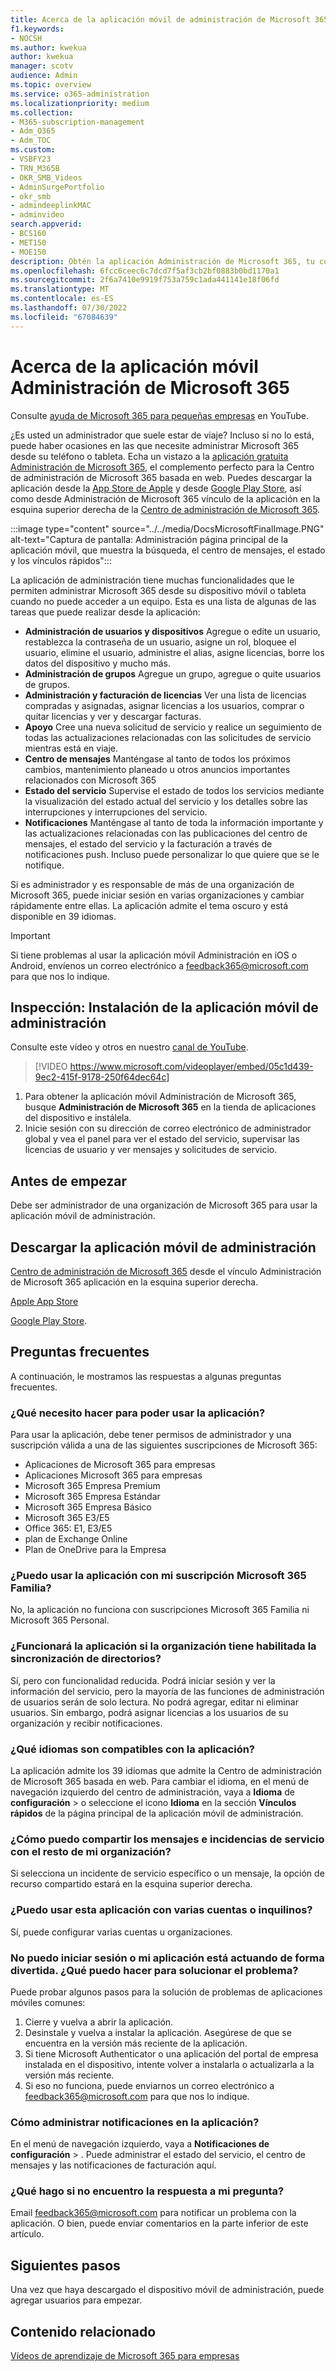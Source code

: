 ```yaml
---
title: Acerca de la aplicación móvil de administración de Microsoft 365
f1.keywords:
- NOCSH
ms.author: kwekua
author: kwekua
manager: scotv
audience: Admin
ms.topic: overview
ms.service: o365-administration
ms.localizationpriority: medium
ms.collection:
- M365-subscription-management
- Adm_O365
- Adm_TOC
ms.custom:
- VSBFY23
- TRN_M365B
- OKR_SMB_Videos
- AdminSurgePortfolio
- okr_smb
- admindeeplinkMAC
- adminvideo
search.appverid:
- BCS160
- MET150
- MOE150
description: Obtén la aplicación Administración de Microsoft 365, tu compañero de la Centro de administración de Microsoft 365 basada en web, para administrar tu organización en línea desde tu teléfono o tableta.
ms.openlocfilehash: 6fcc6ceec6c7dcd7f5af3cb2bf0883b0bd1170a1
ms.sourcegitcommit: 2f6a7410e9919f753a759c1ada441141e18f06fd
ms.translationtype: MT
ms.contentlocale: es-ES
ms.lasthandoff: 07/30/2022
ms.locfileid: "67084639"
---
```

# <a name="about-the-microsoft-365-admin-mobile-app"></a>Acerca de la aplicación móvil Administración de Microsoft 365

Consulte [ayuda de Microsoft 365 para pequeñas empresas](https://go.microsoft.com/fwlink/?linkid=2197659) en YouTube.

¿Es usted un administrador que suele estar de viaje? Incluso si no lo está, puede haber ocasiones en las que necesite administrar Microsoft 365 desde su teléfono o tableta. Echa un vistazo a la [aplicación gratuita Administración de Microsoft 365](https://go.microsoft.com/fwlink/?LinkID=627216), el complemento perfecto para la Centro de administración de Microsoft 365 basada en web. Puedes descargar la aplicación desde la [App Store de Apple](https://apps.apple.com/app/apple-store/id761397963?pt=80423&ct=docsaboutadminapp&mt=8) y desde [Google Play Store](https://play.google.com/store/apps/details?id=com.ms.office365admin&referrer=utm_source%3Ddocsaboutadminapp%26utm_campaign%25docsaboutadminapp), así como desde Administración de Microsoft 365 vínculo de la aplicación en la esquina superior derecha de la <a href="https://go.microsoft.com/fwlink/p/?linkid=2024339" target="_blank">Centro de administración de Microsoft 365</a>.

:::image type="content" source="../../media/DocsMicrosoftFinalImage.PNG" alt-text="Captura de pantalla: Administración página principal de la aplicación móvil, que muestra la búsqueda, el centro de mensajes, el estado y los vínculos rápidos":::

La aplicación de administración tiene muchas funcionalidades que le permiten administrar Microsoft 365 desde su dispositivo móvil o tableta cuando no puede acceder a un equipo. Esta es una lista de algunas de las tareas que puede realizar desde la aplicación:

- **Administración de usuarios y dispositivos** Agregue o edite un usuario, restablezca la contraseña de un usuario, asigne un rol, bloquee el usuario, elimine el usuario, administre el alias, asigne licencias, borre los datos del dispositivo y mucho más.
- **Administración de grupos** Agregue un grupo, agregue o quite usuarios de grupos.
- **Administración y facturación de licencias** Ver una lista de licencias compradas y asignadas, asignar licencias a los usuarios, comprar o quitar licencias y ver y descargar facturas.
- **Apoyo** Cree una nueva solicitud de servicio y realice un seguimiento de todas las actualizaciones relacionadas con las solicitudes de servicio mientras está en viaje.
- **Centro de mensajes** Manténgase al tanto de todos los próximos cambios, mantenimiento planeado u otros anuncios importantes relacionados con Microsoft 365
- **Estado del servicio** Supervise el estado de todos los servicios mediante la visualización del estado actual del servicio y los detalles sobre las interrupciones y interrupciones del servicio.
- **Notificaciones** Manténgase al tanto de toda la información importante y las actualizaciones relacionadas con las publicaciones del centro de mensajes, el estado del servicio y la facturación a través de notificaciones push. Incluso puede personalizar lo que quiere que se le notifique.

Si es administrador y es responsable de más de una organización de Microsoft 365, puede iniciar sesión en varias organizaciones y cambiar rápidamente entre ellas. La aplicación admite el tema oscuro y está disponible en 39 idiomas.
  
> [!IMPORTANT]
> Si tiene problemas al usar la aplicación móvil Administración en iOS o Android, envíenos un correo electrónico a [feedback365@microsoft.com](mailto:feedback365@microsoft.com) para que nos lo indique.

## <a name="watch-install-the-admin-mobile-app"></a>Inspección: Instalación de la aplicación móvil de administración

Consulte este vídeo y otros en nuestro [canal de YouTube](https://go.microsoft.com/fwlink/?linkid=2198017).

> [!VIDEO https://www.microsoft.com/videoplayer/embed/05c1d439-9ec2-415f-9178-250f64dec64c]

1. Para obtener la aplicación móvil Administración de Microsoft 365, busque **Administración de Microsoft 365** en la tienda de aplicaciones del dispositivo e instálela.
2. Inicie sesión con su dirección de correo electrónico de administrador global y vea el panel para ver el estado del servicio, supervisar las licencias de usuario y ver mensajes y solicitudes de servicio.

## <a name="before-you-begin"></a>Antes de empezar

Debe ser administrador de una organización de Microsoft 365 para usar la aplicación móvil de administración.
  
## <a name="download-the-admin-mobile-app"></a>Descargar la aplicación móvil de administración

<a href="https://go.microsoft.com/fwlink/p/?linkid=2024339" target="_blank">Centro de administración de Microsoft 365</a> desde el vínculo Administración de Microsoft 365 aplicación en la esquina superior derecha. 

[Apple App Store](https://apps.apple.com/app/apple-store/id761397963?pt=80423&ct=docsaboutadminapp&mt=8) 

[Google Play Store](https://play.google.com/store/apps/details?id=com.ms.office365admin&referrer=utm_source%3Ddocsaboutadminapp%26utm_campaign%25docsaboutadminapp).

## <a name="frequently-asked-questions"></a>Preguntas frecuentes

A continuación, le mostramos las respuestas a algunas preguntas frecuentes.
  
### <a name="what-do-i-need-to-do-to-be-able-to-use-the-app"></a>¿Qué necesito hacer para poder usar la aplicación?

Para usar la aplicación, debe tener permisos de administrador y una suscripción válida a una de las siguientes suscripciones de Microsoft 365:

- Aplicaciones de Microsoft 365 para empresas
- Aplicaciones Microsoft 365 para empresas
- Microsoft 365 Empresa Premium
- Microsoft 365 Empresa Estándar
- Microsoft 365 Empresa Básico
- Microsoft 365 E3/E5
- Office 365: E1, E3/E5
- plan de Exchange Online
- Plan de OneDrive para la Empresa
  
### <a name="can-i-use-the-app-with-my-microsoft-365-family-subscription"></a>¿Puedo usar la aplicación con mi suscripción Microsoft 365 Familia?

No, la aplicación no funciona con suscripciones Microsoft 365 Familia ni Microsoft 365 Personal.

### <a name="will-the-app-work-if-my-organization-has-directory-synchronization-enabled"></a>¿Funcionará la aplicación si la organización tiene habilitada la sincronización de directorios?

Sí, pero con funcionalidad reducida. Podrá iniciar sesión y ver la información del servicio, pero la mayoría de las funciones de administración de usuarios serán de solo lectura. No podrá agregar, editar ni eliminar usuarios. Sin embargo, podrá asignar licencias a los usuarios de su organización y recibir notificaciones.
  
### <a name="what-languages-are-supported-by-the-app"></a>¿Qué idiomas son compatibles con la aplicación?

La aplicación admite los 39 idiomas que admite la Centro de administración de Microsoft 365 basada en web. Para cambiar el idioma, en el menú de navegación izquierdo del centro de administración, vaya a **Idioma** de **configuración** >  o seleccione el icono **Idioma** en la sección **Vínculos rápidos** de la página principal de la aplicación móvil de administración.
  
### <a name="how-can-i-share-the-service-incidents-and-messages-with-the-rest-of-my-organization"></a>¿Cómo puedo compartir los mensajes e incidencias de servicio con el resto de mi organización?

Si selecciona un incidente de servicio específico o un mensaje, la opción de recurso compartido estará en la esquina superior derecha.
  
### <a name="can-i-use-this-app-with-multiple-accounts-or-tenants"></a>¿Puedo usar esta aplicación con varias cuentas o inquilinos?

Sí, puede configurar varias cuentas u organizaciones.

### <a name="im-unable-to-login-or-my-app-is-acting-funny-what-can-i-do-to-troubleshoot-or-fix-the-issue"></a>No puedo iniciar sesión o mi aplicación está actuando de forma divertida. ¿Qué puedo hacer para solucionar el problema?

Puede probar algunos pasos para la solución de problemas de aplicaciones móviles comunes:

1. Cierre y vuelva a abrir la aplicación.
1. Desinstale y vuelva a instalar la aplicación. Asegúrese de que se encuentra en la versión más reciente de la aplicación.
1. Si tiene Microsoft Authenticator o una aplicación del portal de empresa instalada en el dispositivo, intente volver a instalarla o actualizarla a la versión más reciente.
1. Si eso no funciona, puede enviarnos un correo electrónico a feedback365@microsoft.com para que nos lo indique.

### <a name="how-do-i-manage-notifications-in-the-app"></a>Cómo administrar notificaciones en la aplicación?

En el menú de navegación izquierdo, vaya a **Notificaciones de configuración** > . Puede administrar el estado del servicio, el centro de mensajes y las notificaciones de facturación aquí.

### <a name="what-do-i-do-if-my-question-isnt-answered"></a>¿Qué hago si no encuentro la respuesta a mi pregunta?

Email [feedback365@microsoft.com](mailto:feedback365@microsoft.com) para notificar un problema con la aplicación. O bien, puede enviar comentarios en la parte inferior de este artículo.

## <a name="next-steps"></a>Siguientes pasos

Una vez que haya descargado el dispositivo móvil de administración, puede agregar usuarios para empezar.
  
## <a name="related-content"></a>Contenido relacionado

[Vídeos de aprendizaje de Microsoft 365 para empresas](../../business-video/index.yml)
